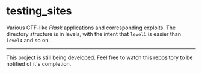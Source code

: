 # testing_sites
Various CTF-like _Flask_ applications and corresponding exploits. The directory
structure is in levels, with the intent that `level1` is easier than `level4`
and so on.

---

This project is still being developed. Feel free to watch this repository to be
notified of it's completion.
